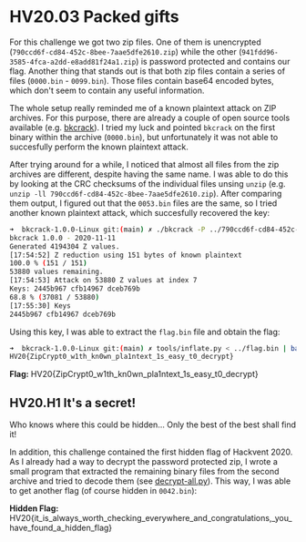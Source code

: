 # HV20.03 Packed gifts

For this challenge we got two zip files. One of them is unencrypted (`790ccd6f-cd84-452c-8bee-7aae5dfe2610.zip`) while the other (`941fdd96-3585-4fca-a2dd-e8add81f24a1.zip`) is password protected and contains our flag. Another thing that stands out is that both zip files contain a series of files (`0000.bin` - `0099.bin`). Those files contain base64 encoded bytes, which don't seem to contain any useful information.

The whole setup really reminded me of a known plaintext attack on ZIP archives. For this purpose, there are already a couple of open source tools available (e.g. [bkcrack](https://github.com/kimci86/bkcrack)). I tried my luck and pointed `bkcrack` on the first binary within the archive (`0000.bin`), but unfortunately it was not able to succesfully perform the known plaintext attack.

After trying around for a while, I noticed that almost all files from the zip archives are different, despite having the same name. I was able to do this by looking at the CRC checksums of the individual files unsing `unzip` (e.g. `unzip -ll 790ccd6f-cd84-452c-8bee-7aae5dfe2610.zip`). After comparing them output, I figured out that the `0053.bin` files are the same, so I tried another known plaintext attack, which succesfully recovered the key:

```bash
➜  bkcrack-1.0.0-Linux git:(main) ✗ ./bkcrack -P ../790ccd6f-cd84-452c-8bee-7aae5dfe2610.zip -C ../941fdd96-3585-4fca-a2dd-e8add81f24a1.zip -p 0053.bin -c 0053.bin
bkcrack 1.0.0 - 2020-11-11
Generated 4194304 Z values.
[17:54:52] Z reduction using 151 bytes of known plaintext
100.0 % (151 / 151)
53880 values remaining.
[17:54:53] Attack on 53880 Z values at index 7
Keys: 2445b967 cfb14967 dceb769b
68.8 % (37081 / 53880)
[17:55:30] Keys
2445b967 cfb14967 dceb769b
```

Using this key, I was able to extract the `flag.bin` file and obtain the flag:

```bash
➜  bkcrack-1.0.0-Linux git:(main) ✗ tools/inflate.py < ../flag.bin | base64 -d
HV20{ZipCrypt0_w1th_kn0wn_pla1ntext_1s_easy_t0_decrypt}                 HV20{ZipCrypt0_w1th_kn0wn_pla1ntext_1s_easy_t0_decrypt}
```

**Flag:** HV20{ZipCrypt0_w1th_kn0wn_pla1ntext_1s_easy_t0_decrypt}

## HV20.H1 It's a secret!

Who knows where this could be hidden... Only the best of the best shall find it!

In addition, this challenge contained the first hidden flag of Hackvent 2020. As I already had a way to decrypt the password protected zip, I wrote a small program that extracted the remaining binary files from the second archive and tried to decode them (see [decrypt-all.py](./decrypt-all.py)). This way, I was able to get another flag (of course hidden in `0042.bin`):

**Hidden Flag:** HV20{it_is_always_worth_checking_everywhere_and_congratulations,\_you_have_found_a_hidden_flag}
